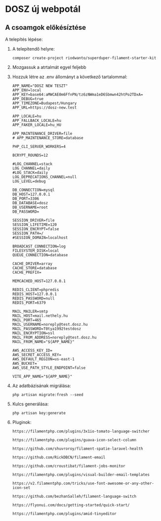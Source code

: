 # DOSZ új webpotál

## A csoamgok előkésíztése

A telepítés lépése:
1. A telepítendő helyre:
   
    ```
   composer create-project riodwanto/superduper-filament-starter-kit
    ```
   
2. Mozgassuk a atrtalmát egyel feljebb
3. Hozzuk létre az .env állományt a következő tartalommal:
 
    ```
    APP_NAME="DOSZ NEW TESZT"
    APP_ENV=local
    APP_KEY=base64:aMWCAE0m6FfnPN/tz6zNWma1eD6Sbmwn42htPo2TDxA=
    APP_DEBUG=true
    APP_TIMEZONE=Budapest/Hungary
    APP_URL=https://dosz-new.test
    
    APP_LOCALE=hu
    APP_FALLBACK_LOCALE=hu
    APP_FAKER_LOCALE=hu_HU
    
    APP_MAINTENANCE_DRIVER=file
    # APP_MAINTENANCE_STORE=database
    
    PHP_CLI_SERVER_WORKERS=4
    
    BCRYPT_ROUNDS=12
    
    #LOG_CHANNEL=stack
    LOG_CHANNEL=daily
    #LOG_STACK=daily
    LOG_DEPRECATIONS_CHANNEL=null
    LOG_LEVEL=debug
    
    DB_CONNECTION=mysql
    DB_HOST=127.0.0.1
    DB_PORT=3306
    DB_DATABASE=dosz
    DB_USERNAME=root
    DB_PASSWORD=
    
    SESSION_DRIVER=file
    SESSION_LIFETIME=120
    SESSION_ENCRYPT=false
    SESSION_PATH=/
    #SESSION_DOMAIN=localhost
    
    BROADCAST_CONNECTION=log
    FILESYSTEM_DISK=local
    QUEUE_CONNECTION=database
    
    CACHE_DRIVER=array
    CACHE_STORE=database
    CACHE_PREFIX=
    
    MEMCACHED_HOST=127.0.0.1
    
    REDIS_CLIENT=phpredis
    REDIS_HOST=127.0.0.1
    REDIS_PASSWORD=null
    REDIS_PORT=6379
    
    MAIL_MAILER=smtp
    MAIL_HOST=mail.nethely.hu
    MAIL_PORT=465
    MAIL_USERNAME=noreply@test.dosz.hu
    MAIL_PASSWORD=T0tya1992testdosz
    MAIL_ENCRYPTION=ssl
    MAIL_FROM_ADDRESS=noreply@test.dosz.hu
    MAIL_FROM_NAME="${APP_NAME}"
    
    AWS_ACCESS_KEY_ID=
    AWS_SECRET_ACCESS_KEY=
    AWS_DEFAULT_REGION=us-east-1
    AWS_BUCKET=
    AWS_USE_PATH_STYLE_ENDPOINT=false
    
    VITE_APP_NAME="${APP_NAME}"
    ```

4. Az adatbázisának migrálása:

    ```
    php artisan migrate:fresh --seed
    ```

5. Kulcs generálása:

    ```
    php artisan key:generate
    ```

6. Pluginok:

    ```
    https://filamentphp.com/plugins/3x1io-tomato-language-switcher
    ```

    ```
    https://filamentphp.com/plugins/guava-icon-select-column
    ```

    ```
    https://github.com/shuvroroy/filament-spatie-laravel-health
    ```

    ```
    https://github.com/RickDBCN/filament-email
    ```

    ```
    https://github.com/croustibat/filament-jobs-monitor
    ```

    ```
    https://filamentphp.com/plugins/visual-builder-email-templates
    ```

    ```
    https://v2.filamentphp.com/tricks/use-font-awesome-or-any-other-icon-set
    ```

    ```
    https://github.com/bezhanSalleh/filament-language-switch
    ```

    ```
    https://flyonui.com/docs/getting-started/quick-start/
    ```

    ```
    https://filamentphp.com/plugins/amid-tinyeditor
    ```

    
